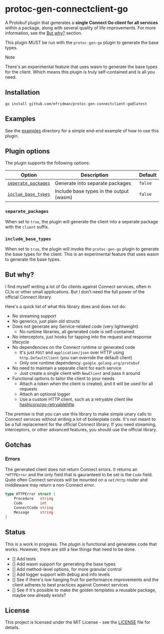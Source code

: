 # protoc-gen-connectclient-go

A Protobuf plugin that generates a **single Connect Go client for all services** within a package,
along with several quality of life improvements. For more information, see the [But why?](#but-why)
section.

This plugin MUST be run with the `protoc-gen-go` plugin to generate the base types.

> [!NOTE]
>
> There's an experimental feature that uses wasm to generate the base types for the client. Which
> means this plugin is truly self-contained and is all you need.

## Installation

```shell
go install github.com/mfridman/protoc-gen-connectclient-go@latest
```

## Examples

See the [examples](./examples) directory for a simple end-end example of how to use this plugin.

## Plugin options

The plugin supports the following options:

| Option                                     | Description                             | Default |
| ------------------------------------------ | --------------------------------------- | ------- |
| [`seperate_packages`](#separate_packages)  | Generate into separate packages         | `false` |
| [`inclue_base_types`](#include_base_types) | Include base types in the output (wasm) | `false` |

### `separate_packages`

When set to `true`, the plugin will generate the client into a seperate package with the `client`
suffix.

### `include_base_types`

When set to `true`, the plugin will invoke the `protoc-gen-go` plugin to generate the base types for
the client. This is an experimental feature that uses wasm to generate the base types.

## But why?

I find myself writing a lot of Go clients against Connect services, often in CLIs or other small
applications. But I don't need the full power of the official Connect library.

Here's a quick list of what this library does and does not do:

- No streaming support
- No generics, just plain old structs
- Does not generate any Service-related code (very lightweight)
  - No runtime libraries, all generated code is self-contained
- No interceptors, just hooks for tapping into the request and response lifecycle
- No dependencies on the Connect runtime or generated code
  - It's just `POST` and `application/json` over HTTP using `http.DefaultClient` (you can override
    the default client)
  - Only one runtime dependency: `google.golang.org/protobuf`
- No need to maintain a separate client for each service
  - Just create a single client with `NewClient` and pass it around
- Functional options to tailor the client to your needs
  - Attach a token when the client is created, and it will be used for all requests
  - Attach an optional logger
  - Use a custom HTTP client, such as a retryable client like
    [hashicorp/go-retryablehttp](https://github.com/hashicorp/go-retryablehttp)

The premise is that you can use this library to make simple unary calls to Connect services without
writing a lot of boilerplate code. It's not meant to be a full replacement for the official Connect
library. If you need streaming, interceptors, or other advanced features, you should use the
official library.

## Gotchas

### Errors

The generated client does not return Connect errors. It returns an `*HTTPError` and the only field
that is gauranteed to be set is the `Code` field. Quite often Connect services will be mounted on a
`net/http` router and middleware may return a non-Connect error.

```go
type HTTPError struct {
	Procedure   string
	Code        int
	ConnectCode string
	Message     string
}
```

## Status

This is a work in progress. The plugin is functional and generates code that works. However, there
are still a few things that need to be done.

- [] Add tests
- [] Add wasm support for generating the base types
- [] Add method-level options, for more granular control
- [] Add logger support with debug and info levels
- [] See if there's low hanging fruit for performance improvements and the client adheres to best
  practices against Connect services
- [] See if it's possible to make the golden templates a reusable package, maybe one already exists?

## License

This project is licensed under the MIT License - see the [LICENSE](LICENSE) file for details.
